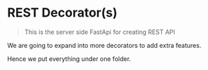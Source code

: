 # REST Decorator(s)

> This is the server side FastApi for creating REST API 

We are going to expand into more decorators to add extra features.

Hence we put everything under one folder.
